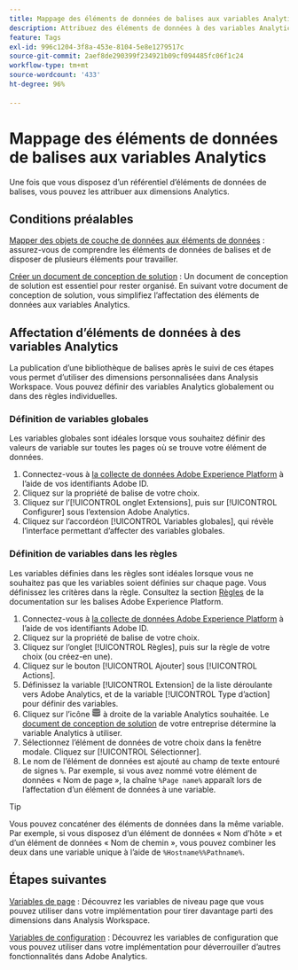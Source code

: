 ```yaml
---
title: Mappage des éléments de données de balises aux variables Analytics
description: Attribuez des éléments de données à des variables Analytics afin de les utiliser comme dimensions dans Analysis Workspace.
feature: Tags
exl-id: 996c1204-3f8a-453e-8104-5e8e1279517c
source-git-commit: 2aef8de290399f234921b09cf094485fc06f1c24
workflow-type: tm+mt
source-wordcount: '433'
ht-degree: 96%

---
```



# Mappage des éléments de données de balises aux variables Analytics

Une fois que vous disposez d’un référentiel d’éléments de données de balises, vous pouvez les attribuer aux dimensions Analytics.

## Conditions préalables

[Mapper des objets de couche de données aux éléments de données](layer-to-elements.md) : assurez-vous de comprendre les éléments de données de balises et de disposer de plusieurs éléments pour travailler.

[Créer un document de conception de solution](../prepare/solution-design.md) : Un document de conception de solution est essentiel pour rester organisé. En suivant votre document de conception de solution, vous simplifiez l’affectation des éléments de données aux variables Analytics.

## Affectation d’éléments de données à des variables Analytics

La publication d’une bibliothèque de balises après le suivi de ces étapes vous permet d’utiliser des dimensions personnalisées dans Analysis Workspace. Vous pouvez définir des variables Analytics globalement ou dans des règles individuelles.

### Définition de variables globales

Les variables globales sont idéales lorsque vous souhaitez définir des valeurs de variable sur toutes les pages où se trouve votre élément de données.

1. Connectez-vous à [la collecte de données Adobe Experience Platform](https://experience.adobe.com/data-collection) à l’aide de vos identifiants Adobe ID.
1. Cliquez sur la propriété de balise de votre choix.
1. Cliquez sur l’[!UICONTROL onglet Extensions], puis sur [!UICONTROL Configurer] sous l’extension Adobe Analytics.
1. Cliquez sur l’accordéon [!UICONTROL Variables globales], qui révèle l’interface permettant d’affecter des variables globales.

### Définition de variables dans les règles

Les variables définies dans les règles sont idéales lorsque vous ne souhaitez pas que les variables soient définies sur chaque page. Vous définissez les critères dans la règle. Consultez la section [Règles](https://experienceleague.adobe.com/docs/experience-platform/tags/ui/rules.html?lang=fr) de la documentation sur les balises Adobe Experience Platform.

1. Connectez-vous à [la collecte de données Adobe Experience Platform](https://experience.adobe.com/data-collection) à l’aide de vos identifiants Adobe ID.
1. Cliquez sur la propriété de balise de votre choix.
1. Cliquez sur l’onglet [!UICONTROL Règles], puis sur la règle de votre choix (ou créez-en une).
1. Cliquez sur le bouton [!UICONTROL Ajouter] sous [!UICONTROL Actions].
1. Définissez la variable [!UICONTROL Extension] de la liste déroulante vers Adobe Analytics, et de la variable [!UICONTROL Type d’action] pour définir des variables.
1. Cliquez sur l’icône ![Élément de données](assets/data-element.png) à droite de la variable Analytics souhaitée. Le [document de conception de solution](../prepare/solution-design.md) de votre entreprise détermine la variable Analytics à utiliser.
1. Sélectionnez l’élément de données de votre choix dans la fenêtre modale. Cliquez sur [!UICONTROL Sélectionner].
1. Le nom de l’élément de données est ajouté au champ de texte entouré de signes `%`. Par exemple, si vous avez nommé votre élément de données « Nom de page », la chaîne `%Page name%` apparaît lors de l’affectation d’un élément de données à une variable.

>[!TIP]
>
>Vous pouvez concaténer des éléments de données dans la même variable. Par exemple, si vous disposez d’un élément de données « Nom d’hôte » et d’un élément de données « Nom de chemin », vous pouvez combiner les deux dans une variable unique à l’aide de `%Hostname%%Pathname%`.

## Étapes suivantes

[Variables de page](../vars/page-vars/page-variables.md) : Découvrez les variables de niveau page que vous pouvez utiliser dans votre implémentation pour tirer davantage parti des dimensions dans Analysis Workspace.

[Variables de configuration](../vars/config-vars/configuration-variables.md) : Découvrez les variables de configuration que vous pouvez utiliser dans votre implémentation pour déverrouiller d’autres fonctionnalités dans Adobe Analytics.
